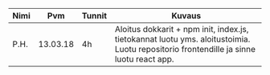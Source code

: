Nimi | Pvm | Tunnit | Kuvaus
----- | ---- | ---- | ----
P.H. | 13.03.18 | 4h | Aloitus dokkarit + npm init, index.js, tietokannat luotu yms. aloitustoimia. Luotu repositorio frontendille ja sinne luotu react app.
